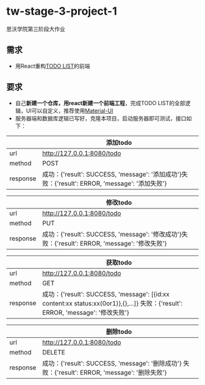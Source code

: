 # tw-stage-3-project-1
思沃学院第三阶段大作业

## 需求
- 用React重构[TODO LIST](https://github.com/LiuKaixinHappy/tw-stage-2-project-1)的前端

## 要求

- 自己**新建一个仓库，用react新建一个前端工程**，完成TODO LIST的全部逻辑，UI可以自定义，推荐使用[Material-UI](https://material-ui.com/getting-started/installation/)
- 服务器端和数据库逻辑已写好，克隆本项目，启动服务器即可测试，接口如下：

||添加todo|
|--|--|
|url|http://127.0.0.1:8080/todo |
|method|POST|
|response|成功：{'result': SUCCESS, 'message': '添加成功'}失败：{'result': ERROR, 'message': '添加失败'}|

||修改todo|
|--|--|
|url|http://127.0.0.1:8080/todo |
|method|PUT|
|response|成功：{'result': SUCCESS, 'message': '修改成功'}失败：{'result': ERROR, 'message': '修改失败'}|

||获取todo|
|--|--|
|url|http://127.0.0.1:8080/todo |
|method|GET|
|response|成功：{'result': SUCCESS, 'message': [{id:xx content:xx status:xx(0or1)},{},...]} 失败：{'result': ERROR, 'message': '修改失败'}|

||删除todo|
|--|--|
|url|http://127.0.0.1:8080/todo |
|method|DELETE|
|response|成功：{'result': SUCCESS, 'message': '删除成功'} 失败：{'result': ERROR, 'message': '删除失败'}|

